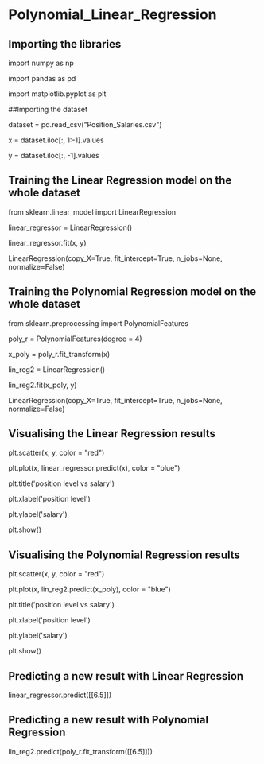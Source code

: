 # Polynomial_Linear_Regression
## Importing the libraries

import numpy as np

import pandas as pd

import matplotlib.pyplot as plt

##Importing the dataset

dataset = pd.read_csv("Position_Salaries.csv")

x = dataset.iloc[:, 1:-1].values

y = dataset.iloc[:, -1].values

## Training the Linear Regression model on the whole dataset

from sklearn.linear_model import LinearRegression

linear_regressor = LinearRegression()

linear_regressor.fit(x, y)

LinearRegression(copy_X=True, fit_intercept=True, n_jobs=None, normalize=False)

## Training the Polynomial Regression model on the whole dataset

from sklearn.preprocessing import PolynomialFeatures

poly_r = PolynomialFeatures(degree = 4)

x_poly = poly_r.fit_transform(x)

lin_reg2 = LinearRegression()

lin_reg2.fit(x_poly, y)

LinearRegression(copy_X=True, fit_intercept=True, n_jobs=None, normalize=False)

## Visualising the Linear Regression results

plt.scatter(x, y, color = "red")

plt.plot(x, linear_regressor.predict(x), color = "blue")

plt.title('position level vs salary')

plt.xlabel('position level')

plt.ylabel('salary')

plt.show()

## Visualising the Polynomial Regression results

plt.scatter(x, y, color = "red")

plt.plot(x, lin_reg2.predict(x_poly), color = "blue")

plt.title('position level vs salary')

plt.xlabel('position level')

plt.ylabel('salary')

plt.show()

## Predicting a new result with Linear Regression

linear_regressor.predict([[6.5]])


## Predicting a new result with Polynomial Regression


lin_reg2.predict(poly_r.fit_transform([[6.5]]))
